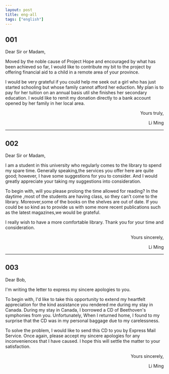 ```yaml
---
layout: post
title: eng-all
tags: ["english"]
---
```

## 001

Dear Sir or Madam,  

Moved by the noble cause of Project Hope and encouraged by what has been achieved so far, I would like to contribute my bit to the project by offering financial aid to a child in a remote area of your province.

I would be very grateful if you could help me seek out a girl who has just started schooling but whose family cannot afford her eduction. My plan is to pay for her tuition on an annual basis util she finishes her secondary education. I would like to remit my donation directly to a bank account opened by her family in her local area.

<p style="text-align:right">Yours truly,</p>
<p style="text-align:right">Li Ming</p>

---

## 002

<p>Dear Sir or Madam,</p>
   <p>I am a student in this university who regularly comes to the library to spend my spare time. Generally speaking,the services you offer here are quite good; however, I have some suggestions for you to consider. And I would greatly appreciate your taking my suggestions into consideration.</p>
   <p>To begin with, will you please prolong the time allowed for reading? In the daytime ,most of the students are having class, so they can't come to the library. Moreover,some of the books on the shelves are out of date. If you could be so kind as to provide us with some more recent publications such as the latest magazines,we would be grateful.</p>
   <p>I really wish to have a more comfortable library. Thank you for your time and consideration.</p>
<p style="text-align:right">Yours sincerely,</p>
<p style="text-align:right">Li Ming</p>

---

## 003
<p>Dear Bob,</p>
<p>I'm writing the letter to express my sincere apologies to you.</p>
<p>To begin with, I'd like to take this opportunity to extend my heartfelt appreciation for the kind assistance you rendered me during my stay in Canada. During my stay in Canada, I borrowed a CD of Beethoven's symphonies from you. Unfortunately, When I returned home, I found to my surprise that the CD was in my personal baggage due to my carelessness.</p>
<p>To solve the problem, I would like to send this CD to you by Express Mail Service. Once again, please accept my sincere apologies for any inconveniences that I have caused. I hope this will settle the matter to your satisfaction. </p>
<p style="text-align:right">Yours sincerely,</p>
<p style="text-align:right">Li Ming</p>